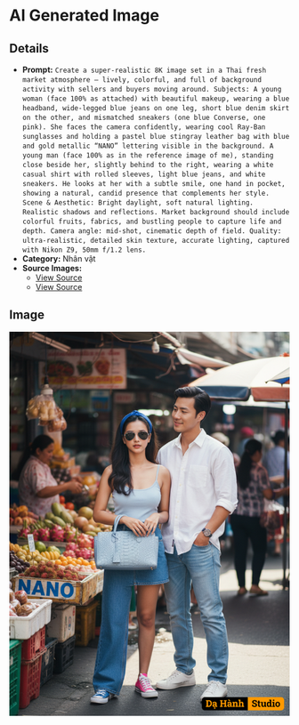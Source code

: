 # AI Generated Image

## Details
- **Prompt:** `Create a super-realistic 8K image set in a Thai fresh market atmosphere — lively, colorful, and full of background activity with sellers and buyers moving around.
Subjects:
A young woman (face 100% as attached) with beautiful makeup, wearing a blue headband, wide-legged blue jeans on one leg, short blue denim skirt on the other, and mismatched sneakers (one blue Converse, one pink). She faces the camera confidently, wearing cool Ray-Ban sunglasses and holding a pastel blue stingray leather bag with blue and gold metallic “NANO” lettering visible in the background.
A young man (face 100% as in the reference image of me), standing close beside her, slightly behind to the right, wearing a white casual shirt with rolled sleeves, light blue jeans, and white sneakers. He looks at her with a subtle smile, one hand in pocket, showing a natural, candid presence that complements her style.
Scene & Aesthetic:
Bright daylight, soft natural lighting.
Realistic shadows and reflections.
Market background should include colorful fruits, fabrics, and bustling people to capture life and depth.
Camera angle: mid-shot, cinematic depth of field.
Quality: ultra-realistic, detailed skin texture, accurate lighting, captured with Nikon Z9, 50mm f/1.2 lens.`
- **Category:** Nhân vật
- **Source Images:**
  - [View Source](https://raw.githubusercontent.com/lenzcomvth/Somethings/main/Models/Male/Male.png)
  - [View Source](https://raw.githubusercontent.com/lenzcomvth/Somethings/main/Models/Female/Female3.jpg)

## Image
![AI Generated Image](./image-2025-10-17T06-43-50-835Z-ctish.png)